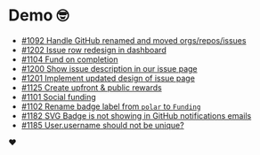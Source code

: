# Demo 🤓

<!-- POLAR type=issues id=jlaerbca org=polarsource repo=polar limit=10 sort=recently_updated -->

* [#1092 Handle GitHub renamed and moved orgs/repos/issues](https://github.com/polarsource/polar/issues/1092)
* [#1202 Issue row redesign in dashboard](https://github.com/polarsource/polar/issues/1202)
* [#1104 Fund on completion ](https://github.com/polarsource/polar/issues/1104)
* [#1200 Show issue description in our issue page](https://github.com/polarsource/polar/issues/1200)
* [#1201 Implement updated design of issue page](https://github.com/polarsource/polar/issues/1201)
* [#1125 Create upfront & public rewards](https://github.com/polarsource/polar/issues/1125)
* [#1101 Social funding](https://github.com/polarsource/polar/issues/1101)
* [#1102 Rename badge label from `polar` to `Funding`](https://github.com/polarsource/polar/issues/1102)
* [#1182 SVG Badge is not showing in GitHub notifications emails ](https://github.com/polarsource/polar/issues/1182)
* [#1185 User.username should not be unique?](https://github.com/polarsource/polar/issues/1185)

<!-- POLAR-END id=jlaerbca -->

❤️